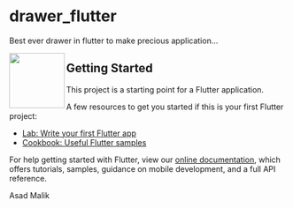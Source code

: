 <p align="center">
  <h1>drawer_flutter</h1>
  </p>

Best ever drawer in flutter to make precious application...

<img align="left" width="100" height="100" src="![drawer](https://user-images.githubusercontent.com/36697784/108592442-b50d5700-738f-11eb-82d2-ec24a8a0026a.png)">


## Getting Started

This project is a starting point for a Flutter application.

A few resources to get you started if this is your first Flutter project:

- [Lab: Write your first Flutter app](https://flutter.dev/docs/get-started/codelab)
- [Cookbook: Useful Flutter samples](https://flutter.dev/docs/cookbook)

For help getting started with Flutter, view our
[online documentation](https://flutter.dev/docs), which offers tutorials,
samples, guidance on mobile development, and a full API reference.

Asad Malik

